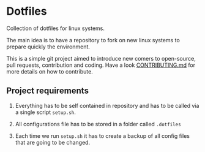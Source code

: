 # Dotfiles

Collection of dotfiles for linux systems.

The main idea is to have a repository to fork on new linux systems to prepare quickly the environment.

This is a simple git project aimed to introduce new comers to open-source, pull requests, contribution and coding.
Have a look [CONTRIBUTING.md](CONTRIBUTING.md) for more details on how to contribute.

## Project requirements

1. Everything has to be self contained in repository and has to be called via a single script `setup.sh`.

2. All configurations file has to be stored in a folder called `.dotfiles`

3. Each time we run `setup.sh` it has to create a backup of all config files that are going to be changed.

